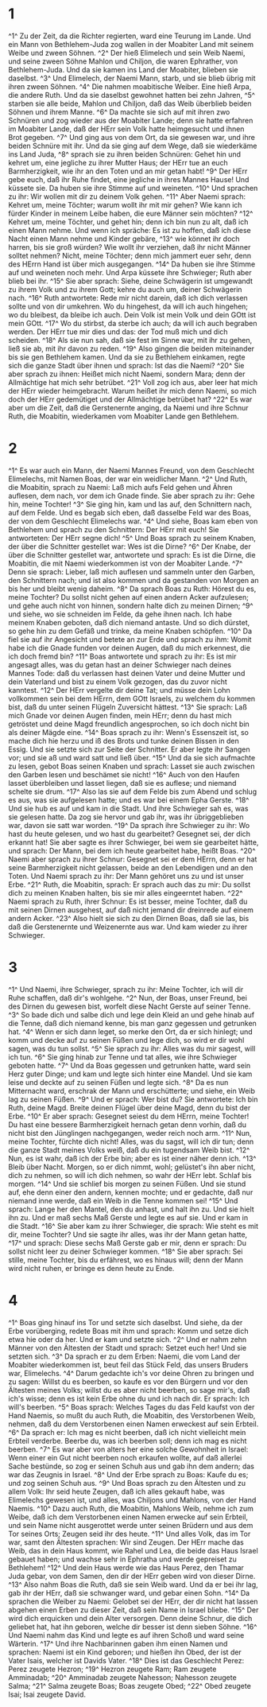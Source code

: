 # 1
^1^ Zu der Zeit, da die Richter regierten, ward eine Teurung im Lande. Und ein Mann von Bethlehem-Juda zog wallen in der Moabiter Land mit seinem Weibe und zween Söhnen. ^2^ Der hieß Elimelech und sein Weib Naemi, und seine zween Söhne Mahlon und Chiljon, die waren Ephrather, von Bethlehem-Juda. Und da sie kamen ins Land der Moabiter, blieben sie daselbst. ^3^ Und Elimelech, der Naemi Mann, starb, und sie blieb übrig mit ihren zween Söhnen. ^4^ Die nahmen moabitische Weiber. Eine hieß Arpa, die andere Ruth. Und da sie daselbst gewohnet hatten bei zehn Jahren, ^5^ starben sie alle beide, Mahlon und Chiljon, daß das Weib überblieb beiden Söhnen und ihrem Manne. ^6^ Da machte sie sich auf mit ihren zwo Schnüren und zog wieder aus der Moabiter Lande; denn sie hatte erfahren im Moabiter Lande, daß der HErr sein Volk hatte heimgesucht und ihnen Brot gegeben. ^7^ Und ging aus von dem Ort, da sie gewesen war, und ihre beiden Schnüre mit ihr. Und da sie ging auf dem Wege, daß sie wiederkäme ins Land Juda, ^8^ sprach sie zu ihren beiden Schnüren: Gehet hin und kehret um, eine jegliche zu ihrer Mutter Haus; der HErr tue an euch Barmherzigkeit, wie ihr an den Toten und an mir getan habt! ^9^ Der HErr gebe euch, daß ihr Ruhe findet, eine jegliche in ihres Mannes Hause! Und küssete sie. Da huben sie ihre Stimme auf und weineten. ^10^ Und sprachen zu ihr: Wir wollen mit dir zu deinem Volk gehen. ^11^ Aber Naemi sprach: Kehret um, meine Töchter; warum wollt ihr mit mir gehen? Wie kann ich fürder Kinder in meinem Leibe haben, die eure Männer sein möchten? ^12^ Kehret um, meine Töchter, und gehet hin; denn ich bin nun zu alt, daß ich einen Mann nehme. Und wenn ich spräche: Es ist zu hoffen, daß ich diese Nacht einen Mann nehme und Kinder gebäre, ^13^ wie könnet ihr doch harren, bis sie groß würden? Wie wollt ihr verziehen, daß ihr nicht Männer solltet nehmen? Nicht, meine Töchter; denn mich jammert euer sehr, denn des HErrn Hand ist über mich ausgegangen. ^14^ Da huben sie ihre Stimme auf und weineten noch mehr. Und Arpa küssete ihre Schwieger; Ruth aber blieb bei ihr. ^15^ Sie aber sprach: Siehe, deine Schwägerin ist umgewandt zu ihrem Volk und zu ihrem Gott; kehre du auch um, deiner Schwägerin nach. ^16^ Ruth antwortete: Rede mir nicht darein, daß ich dich verlassen sollte und von dir umkehren. Wo du hingehest, da will ich auch hingehen; wo du bleibest, da bleibe ich auch. Dein Volk ist mein Volk und dein GOtt ist mein GOtt. ^17^ Wo du stirbst, da sterbe ich auch; da will ich auch begraben werden. Der HErr tue mir dies und das: der Tod muß mich und dich scheiden. ^18^ Als sie nun sah, daß sie fest im Sinne war, mit ihr zu gehen, ließ sie ab, mit ihr davon zu reden. ^19^ Also gingen die beiden miteinander bis sie gen Bethlehem kamen. Und da sie zu Bethlehem einkamen, regte sich die ganze Stadt über ihnen und sprach: Ist das die Naemi? ^20^ Sie aber sprach zu ihnen: Heißet mich nicht Naemi, sondern Mara; denn der Allmächtige hat mich sehr betrübet. ^21^ Voll zog ich aus, aber leer hat mich der HErr wieder heimgebracht. Warum heißet ihr mich denn Naemi, so mich doch der HErr gedemütiget und der Allmächtige betrübet hat? ^22^ Es war aber um die Zeit, daß die Gerstenernte anging, da Naemi und ihre Schnur Ruth, die Moabitin, wiederkamen vom Moabiter Lande gen Bethlehem.

# 2
^1^ Es war auch ein Mann, der Naemi Mannes Freund, von dem Geschlecht Elimelechs, mit Namen Boas, der war ein weidlicher Mann. ^2^ Und Ruth, die Moabitin, sprach zu Naemi: Laß mich aufs Feld gehen und Ähren auflesen, dem nach, vor dem ich Gnade finde. Sie aber sprach zu ihr: Gehe hin, meine Tochter! ^3^ Sie ging hin, kam und las auf, den Schnittern nach, auf dem Felde. Und es begab sich eben, daß dasselbe Feld war des Boas, der von dem Geschlecht Elimelechs war. ^4^ Und siehe, Boas kam eben von Bethlehem und sprach zu den Schnittern: Der HErr mit euch! Sie antworteten: Der HErr segne dich! ^5^ Und Boas sprach zu seinem Knaben, der über die Schnitter gestellet war: Wes ist die Dirne? ^6^ Der Knabe, der über die Schnitter gestellet war, antwortete und sprach: Es ist die Dirne, die Moabitin, die mit Naemi wiederkommen ist von der Moabiter Lande. ^7^ Denn sie sprach: Lieber, laß mich auflesen und sammeln unter den Garben, den Schnittern nach; und ist also kommen und da gestanden von Morgen an bis her und bleibt wenig daheim. ^8^ Da sprach Boas zu Ruth: Hörest du es, meine Tochter? Du sollst nicht gehen auf einen andern Acker aufzulesen; und gehe auch nicht von hinnen, sondern halte dich zu meinen Dirnen; ^9^ und siehe, wo sie schneiden im Felde, da gehe ihnen nach. Ich habe meinem Knaben geboten, daß dich niemand antaste. Und so dich dürstet, so gehe hin zu dem Gefäß und trinke, da meine Knaben schöpfen. ^10^ Da fiel sie auf ihr Angesicht und betete an zur Erde und sprach zu ihm: Womit habe ich die Gnade funden vor deinen Augen, daß du mich erkennest, die ich doch fremd bin? ^11^ Boas antwortete und sprach zu ihr: Es ist mir angesagt alles, was du getan hast an deiner Schwieger nach deines Mannes Tode: daß du verlassen hast deinen Vater und deine Mutter und dein Vaterland und bist zu einem Volk gezogen, das du zuvor nicht kanntest. ^12^ Der HErr vergelte dir deine Tat; und müsse dein Lohn vollkommen sein bei dem HErrn, dem GOtt Israels, zu welchem du kommen bist, daß du unter seinen Flügeln Zuversicht hättest. ^13^ Sie sprach: Laß mich Gnade vor deinen Augen finden, mein HErr; denn du hast mich getröstet und deine Magd freundlich angesprochen, so ich doch nicht bin als deiner Mägde eine. ^14^ Boas sprach zu ihr: Wenn's Essenszeit ist, so mache dich hie herzu und iß des Brots und tunke deinen Bissen in den Essig. Und sie setzte sich zur Seite der Schnitter. Er aber legte ihr Sangen vor; und sie aß und ward satt und ließ über. ^15^ Und da sie sich aufmachte zu lesen, gebot Boas seinen Knaben und sprach: Lasset sie auch zwischen den Garben lesen und beschämet sie nicht! ^16^ Auch von den Haufen lasset überbleiben und lasset liegen, daß sie es auflese; und niemand schelte sie drum. ^17^ Also las sie auf dem Felde bis zum Abend und schlug es aus, was sie aufgelesen hatte; und es war bei einem Epha Gerste. ^18^ Und sie hub es auf und kam in die Stadt. Und ihre Schwieger sah es, was sie gelesen hatte. Da zog sie hervor und gab ihr, was ihr übriggeblieben war, davon sie satt war worden. ^19^ Da sprach ihre Schwieger zu ihr: Wo hast du heute gelesen, und wo hast du gearbeitet? Gesegnet sei, der dich erkannt hat! Sie aber sagte es ihrer Schwieger, bei wem sie gearbeitet hätte, und sprach: Der Mann, bei dem ich heute gearbeitet habe, heißt Boas. ^20^ Naemi aber sprach zu ihrer Schnur: Gesegnet sei er dem HErrn, denn er hat seine Barmherzigkeit nicht gelassen, beide an den Lebendigen und an den Toten. Und Naemi sprach zu ihr: Der Mann gehöret uns zu und ist unser Erbe. ^21^ Ruth, die Moabitin, sprach: Er sprach auch das zu mir: Du sollst dich zu meinen Knaben halten, bis sie mir alles eingeerntet haben. ^22^ Naemi sprach zu Ruth, ihrer Schnur: Es ist besser, meine Tochter, daß du mit seinen Dirnen ausgehest, auf daß nicht jemand dir dreinrede auf einem andern Acker. ^23^ Also hielt sie sich zu den Dirnen Boas, daß sie las, bis daß die Gerstenernte und Weizenernte aus war. Und kam wieder zu ihrer Schwieger.

# 3
^1^ Und Naemi, ihre Schwieger, sprach zu ihr: Meine Tochter, ich will dir Ruhe schaffen, daß dir's wohlgehe. ^2^ Nun, der Boas, unser Freund, bei des Dirnen du gewesen bist, worfelt diese Nacht Gerste auf seiner Tenne. ^3^ So bade dich und salbe dich und lege dein Kleid an und gehe hinab auf die Tenne, daß dich niemand kenne, bis man ganz gegessen und getrunken hat. ^4^ Wenn er sich dann leget, so merke den Ort, da er sich hinlegt; und komm und decke auf zu seinen Füßen und lege dich, so wird er dir wohl sagen, was du tun sollst. ^5^ Sie sprach zu ihr: Alles was du mir sagest, will ich tun. ^6^ Sie ging hinab zur Tenne und tat alles, wie ihre Schwieger geboten hatte. ^7^ Und da Boas gegessen und getrunken hatte, ward sein Herz guter Dinge; und kam und legte sich hinter eine Mandel. Und sie kam leise und deckte auf zu seinen Füßen und legte sich. ^8^ Da es nun Mitternacht ward, erschrak der Mann und erschütterte; und siehe, ein Weib lag zu seinen Füßen. ^9^ Und er sprach: Wer bist du? Sie antwortete: Ich bin Ruth, deine Magd. Breite deinen Flügel über deine Magd, denn du bist der Erbe. ^10^ Er aber sprach: Gesegnet seiest du dem HErrn, meine Tochter! Du hast eine bessere Barmherzigkeit hernach getan denn vorhin, daß du nicht bist den Jünglingen nachgegangen, weder reich noch arm. ^11^ Nun, meine Tochter, fürchte dich nicht! Alles, was du sagst, will ich dir tun; denn die ganze Stadt meines Volks weiß, daß du ein tugendsam Weib bist. ^12^ Nun, es ist wahr, daß ich der Erbe bin; aber es ist einer näher denn ich. ^13^ Bleib über Nacht. Morgen, so er dich nimmt, wohl; gelüstet's ihn aber nicht, dich zu nehmen, so will ich dich nehmen, so wahr der HErr lebt. Schlaf bis morgen. ^14^ Und sie schlief bis morgen zu seinen Füßen. Und sie stund auf, ehe denn einer den andern, kennen mochte; und er gedachte, daß nur niemand inne werde, daß ein Weib in die Tenne kommen sei! ^15^ Und sprach: Lange her den Mantel, den du anhast, und halt ihn zu. Und sie hielt ihn zu. Und er maß sechs Maß Gerste und legte es auf sie. Und er kam in die Stadt. ^16^ Sie aber kam zu ihrer Schwieger, die sprach: Wie steht es mit dir, meine Tochter? Und sie sagte ihr alles, was ihr der Mann getan hatte, ^17^ und sprach: Diese sechs Maß Gerste gab er mir, denn er sprach: Du sollst nicht leer zu deiner Schwieger kommen. ^18^ Sie aber sprach: Sei stille, meine Tochter, bis du erfährest, wo es hinaus will; denn der Mann wird nicht ruhen, er bringe es denn heute zu Ende.

# 4
^1^ Boas ging hinauf ins Tor und setzte sich daselbst. Und siehe, da der Erbe vorüberging, redete Boas mit ihm und sprach: Komm und setze dich etwa hie oder da her. Und er kam und setzte sich. ^2^ Und er nahm zehn Männer von den Ältesten der Stadt und sprach: Setzet euch her! Und sie setzten sich. ^3^ Da sprach er zu dem Erben: Naemi, die vom Land der Moabiter wiederkommen ist, beut feil das Stück Feld, das unsers Bruders war, Elimelechs. ^4^ Darum gedachte ich's vor deine Ohren zu bringen und zu sagen: Willst du es beerben, so kaufe es vor den Bürgern und vor den Ältesten meines Volks; willst du es aber nicht beerben, so sage mir's, daß ich's wisse; denn es ist kein Erbe ohne du und ich nach dir. Er sprach: Ich will's beerben. ^5^ Boas sprach: Welches Tages du das Feld kaufst von der Hand Naemis, so mußt du auch Ruth, die Moabitin, des Verstorbenen Weib, nehmen, daß du dem Verstorbenen einen Namen erweckest auf sein Erbteil. ^6^ Da sprach er: Ich mag es nicht beerben, daß ich nicht vielleicht mein Erbteil verderbe. Beerbe du, was ich beerben soll; denn ich mag es nicht beerben. ^7^ Es war aber von alters her eine solche Gewohnheit in Israel: Wenn einer ein Gut nicht beerben noch erkaufen wollte, auf daß allerlei Sache bestünde, so zog er seinen Schuh aus und gab ihn dem andern; das war das Zeugnis in Israel. ^8^ Und der Erbe sprach zu Boas: Kaufe du es; und zog seinen Schuh aus. ^9^ Und Boas sprach zu den Ältesten und zu allem Volk: Ihr seid heute Zeugen, daß ich alles gekauft habe, was Elimelechs gewesen ist, und alles, was Chiljons und Mahlons, von der Hand Naemis. ^10^ Dazu auch Ruth, die Moabitin, Mahlons Weib, nehme ich zum Weibe, daß ich dem Verstorbenen einen Namen erwecke auf sein Erbteil, und sein Name nicht ausgerottet werde unter seinen Brüdern und aus dem Tor seines Orts; Zeugen seid ihr des heute. ^11^ Und alles Volk, das im Tor war, samt den Ältesten sprachen: Wir sind Zeugen. Der HErr mache das Weib, das in dein Haus kommt, wie Rahel und Lea, die beide das Haus Israel gebauet haben; und wachse sehr in Ephratha und werde gepreiset zu Bethlehem! ^12^ Und dein Haus werde wie das Haus Perez, den Thamar Juda gebar, von dem Samen, den dir der HErr geben wird von dieser Dirne. ^13^ Also nahm Boas die Ruth, daß sie sein Weib ward. Und da er bei ihr lag, gab ihr der HErr, daß sie schwanger ward, und gebar einen Sohn. ^14^ Da sprachen die Weiber zu Naemi: Gelobet sei der HErr, der dir nicht hat lassen abgehen einen Erben zu dieser Zeit, daß sein Name in Israel bliebe. ^15^ Der wird dich erquicken und dein Alter versorgen. Denn deine Schnur, die dich geliebet hat, hat ihn geboren, welche dir besser ist denn sieben Söhne. ^16^ Und Naemi nahm das Kind und legte es auf ihren Schoß und ward seine Wärterin. ^17^ Und ihre Nachbarinnen gaben ihm einen Namen und sprachen: Naemi ist ein Kind geboren; und hießen ihn Obed, der ist der Vater Isais, welcher ist Davids Vater. ^18^ Dies ist das Geschlecht Perez: Perez zeugete Hezron; ^19^ Hezron zeugete Ram; Ram zeugete Amminadab; ^20^ Amminadab zeugete Nahesson; Nahesson zeugete Salma; ^21^ Salma zeugete Boas; Boas zeugete Obed; ^22^ Obed zeugete Isai; Isai zeugete David.